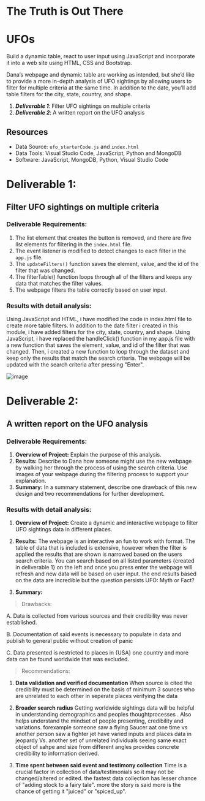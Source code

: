 # The Truth is Out There
# UFOs
Build a dynamic table, react to user input using JavaScript and incorporate it into a web site using HTML, CSS and Bootstrap.



Dana’s webpage and dynamic table are working as intended, but she’d like to provide a more in-depth analysis of UFO sightings by allowing users to filter for multiple criteria at the same time. In addition to the date, you’ll add table filters for the city, state, country, and shape.

1. ***Deliverable 1***: Filter UFO sightings on multiple criteria
2. ***Deliverable 2***: A written report on the UFO analysis

## Resources 

* Data Source: `ufo_starterCode.js` and `index.html`
* Data Tools: Visual Studio Code, JavaScript, Python and MongoDB
* Software: JavaScript, MongoDB, Python, Visual Studio Code

# Deliverable 1:  
## Filter UFO sightings on multiple criteria
### Deliverable Requirements:

1. The list element that creates the button is removed, and there are five list elements for filtering in the `index.html` file. 
2. The event listener is modified to detect changes to each filter in the `app.js` file.
3. ​The `updateFilters()` function saves the element, value, and the id of the filter that was changed.
4. The filterTable() function loops through all of the filters and keeps any data that matches the filter values.
5. The webpage filters the table correctly based on user input.

 
### Results with detail analysis:
Using JavaScript and HTML, i have  modified the code in index.html file to create more table filters. In addition to the date filter i created in this module, i have added filters for the city, state, country, and shape.
Using JavaScript, i have replaced the handleClick() function in my app.js file with a new function that saves the element, value, and id of the filter that was changed. Then, i created a new function to loop through the dataset and keep only the results that match the search criteria. The webpage will be updated with the search criteria after pressing "Enter".



![image](https://user-images.githubusercontent.com/96351897/159198693-c164d64b-18f9-48dd-a999-5d8c6b01db25.png)




# Deliverable 2: 
## A written report on the UFO analysis
### Deliverable Requirements:

1. **Overview of Project:** Explain the purpose of this analysis. 
2. **Results:** Describe to Dana how someone might use the new webpage by walking her through the process of using the search criteria. Use images of your webpage during the filtering process to support your explanation.
3. **​Summary:** In a summary statement, describe one drawback of this new design and two recommendations for further development.


 
### Results with detail analysis:


1. **Overview of Project:** 
Create a dynamic and interactive webpage to filter UFO sightings data in different places.

2. **Results:** 
The webpage is an interactive an fun to work with format. The table of data that is included is extensive, however when the filter is applied the results that are shown is narrowed based on the users search criteria.
You can search based on all listed parameters {created in deliverable 1} on the left and once you press enter the webpage will refresh and new data will be based on user input.
the end results based on the data are incredible but the question persists UFO: Myth or Fact? 

3. ​**​Summary:**
> Drawbacks:

A. Data is collected from various sources and their credibility was never established.


B. Documentation of said events is necessary to populate in data and publish to general public without creation of panic 


C. Data presented is restricted to places in {USA} one country and more data can be found worldwide that was excluded.


> Recommendations:


1. **Data validation and verified documentation**
When source is cited the credibility must be determined on the basis of minimum 3 sources who are unrelated to each other in seperate places verifying the data 

2. **Broader search radius**
Getting worldwide sightings data will be helpful in understanding demographics and peoples thoughtprocesses . Also helps understand the mindset of people presenting, credibility and variations. forexample someone saw a flying Saucer aat one time vs another person saw a fighter jet have varied inputs and places data in jeopardy Vs. another set of unrelated individuals seeing same exact object of sahpe and size from different angles provides concrete credibility to information derived. 

3. **Time spent between said event and testimony collection**
Time is a crucial factor in collection of data/testimonials so it may not be changed/altered or edited. the fastest data collection has lesser chance of "adding stock to a fairy tale". more the story is said more is the chance of getting it "juiced" or "spiced_up".  

